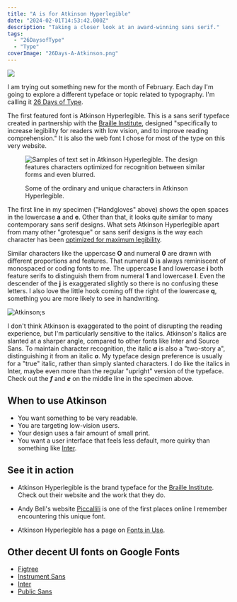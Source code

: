```yaml
---
title: "A is for Atkinson Hyperlegible"
date: "2024-02-01T14:53:42.000Z"
description: "Taking a closer look at an award-winning sans serif."
tags: 
  - "26DaysofType"
  - "Type"
coverImage: "26Days-A-Atkinson.png"
---
```


![](/img/post-images/26Days-A-Atkinson-1024x576.png)

I am trying out something new for the month of February. Each day I'm going to explore a different typeface or topic related to typography. I'm calling it [26 Days of Type](/26-days-of-type.html).

The first featured font is Atkinson Hyperlegible. This is a sans serif typeface created in partnership with the [Braille Institute](https://brailleinstitute.org/), designed "specifically to increase legibility for readers with low vision, and to improve reading comprehension." It is also the web font I chose for most of the type on this very website.

<figure>

![Samples of text set in Atkinson Hyperlegible. The design features characters optimized for recognition between similar forms and even blurred.](/img/post-images/26Days-A-Atkinson-design-features-1024x576.png)

<figcaption>

Some of the ordinary and unique characters in Atkinson Hyperlegible.

</figcaption>

</figure>

The first line in my specimen ("Handgloves" above) shows the open spaces in the lowercase **a** and **e**. Other than that, it looks quite similar to many contemporary sans serif designs. What sets Atkinson Hyperlegible apart from many other "grotesque" or sans serif designs is the way each character has been [optimized for maximum legibility](https://material.io/blog/atkinson-hyperlegible-design).

Similar characters like the uppercase **O** and numeral **0** are drawn with different proportions and features. That numeral **0** is always reminiscent of monospaced or coding fonts to me. The uppercase **I** and lowercase **i** both feature serifs to distinguish them from numeral **1** and lowercase **l**. Even the descender of the **j** is exaggerated slightly so there is no confusing these letters. I also love the little hook coming off the right of the lowercase **q**, something you are more likely to see in handwriting.

![Atkinson;s ](/img/post-images/26Days-A-Atkinson-italics-1024x576.png)

I don't think Atkinson is exaggerated to the point of disrupting the reading experience, but I'm particularly sensitive to the italics. Atkinson's italics are slanted at a sharper angle, compared to other fonts like Inter and Source Sans. To maintain character recognition, the italic **_a_** is also a "two-story a", distinguishing it from an italic **_o_**. My typeface design preference is usually for a "true" italic, rather than simply slanted characters. I do like the italics in Inter, maybe even more than the regular "upright" version of the typeface. Check out the **_f_** and **_e_** on the middle line in the specimen above.

## When to use Atkinson

- You want something to be very readable.
- You are targeting low-vision users.
- Your design uses a fair amount of small print.
- You want a user interface that feels less default, more quirky than something like [Inter](https://rsms.me/inter/).

## See it in action

- Atkinson Hyperlegible is the brand typeface for the [Braille Institute](https://brailleinstitute.org/). Check out their website and the work that they do.

- Andy Bell's website [Piccallili](https://piccalil.li/) is one of the first places online I remember encountering this unique font.

- Atkinson Hyperlegible has a page on [Fonts in Use](https://fontsinuse.com/typefaces/219519/atkinson-hyperlegible).

## Other decent UI fonts on Google Fonts

- [Figtree](https://fonts.google.com/specimen/Figtree)
- [Instrument Sans](https://fonts.google.com/specimen/Instrument+Sans)
- [Inter](https://fonts.google.com/specimen/Inter)
- [Public Sans](https://fonts.google.com/specimen/Public+Sans)